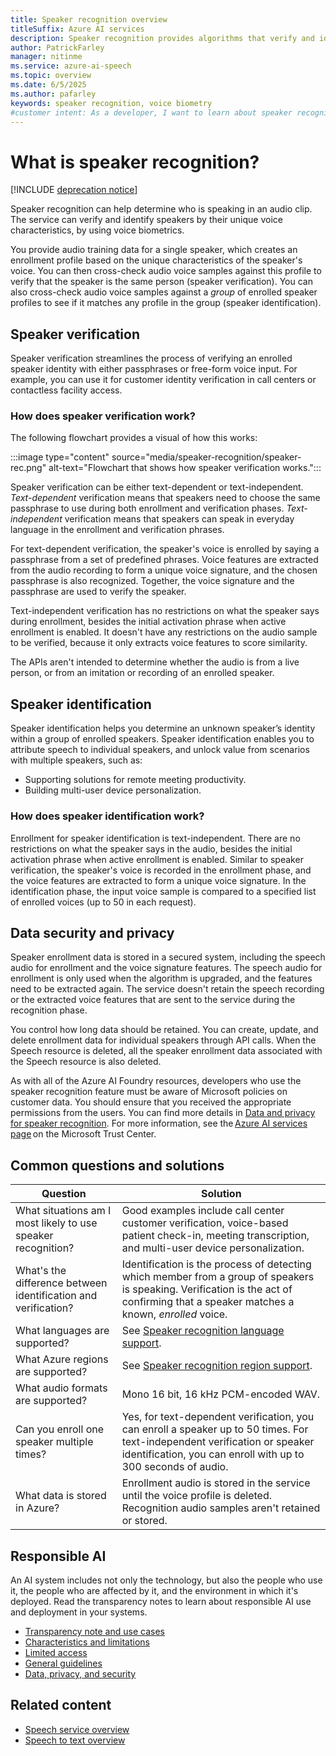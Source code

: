 ```yaml
---
title: Speaker recognition overview
titleSuffix: Azure AI services
description: Speaker recognition provides algorithms that verify and identify speakers by their unique voice characteristics, by using voice biometry. 
author: PatrickFarley
manager: nitinme
ms.service: azure-ai-speech
ms.topic: overview
ms.date: 6/5/2025
ms.author: pafarley
keywords: speaker recognition, voice biometry
#customer intent: As a developer, I want to learn about speaker recognition in Azure AI Speech to verify and identify speakers by their unique voice characteristics.
---
```


# What is speaker recognition?

[!INCLUDE [deprecation notice](./includes/retire-speaker-recognition.md)]

Speaker recognition can help determine who is speaking in an audio clip. The service can verify and identify speakers by their unique voice characteristics, by using voice biometrics. 

You provide audio training data for a single speaker, which creates an enrollment profile based on the unique characteristics of the speaker's voice. You can then cross-check audio voice samples against this profile to verify that the speaker is the same person (speaker verification). You can also cross-check audio voice samples against a *group* of enrolled speaker profiles to see if it matches any profile in the group (speaker identification).

## Speaker verification

Speaker verification streamlines the process of verifying an enrolled speaker identity with either passphrases or free-form voice input. For example, you can use it for customer identity verification in call centers or contactless facility access.

### How does speaker verification work?

The following flowchart provides a visual of how this works:

:::image type="content" source="media/speaker-recognition/speaker-rec.png" alt-text="Flowchart that shows how speaker verification works.":::

Speaker verification can be either text-dependent or text-independent. *Text-dependent* verification means that speakers need to choose the same passphrase to use during both enrollment and verification phases. *Text-independent* verification means that speakers can speak in everyday language in the enrollment and verification phrases.

For text-dependent verification, the speaker's voice is enrolled by saying a passphrase from a set of predefined phrases. Voice features are extracted from the audio recording to form a unique voice signature, and the chosen passphrase is also recognized. Together, the voice signature and the passphrase are used to verify the speaker. 

Text-independent verification has no restrictions on what the speaker says during enrollment, besides the initial activation phrase when active enrollment is enabled. It doesn't have any restrictions on the audio sample to be verified, because it only extracts voice features to score similarity. 

The APIs aren't intended to determine whether the audio is from a live person, or from an imitation or recording of an enrolled speaker. 

## Speaker identification

Speaker identification helps you determine an unknown speaker’s identity within a group of enrolled speakers. Speaker identification enables you to attribute speech to individual speakers, and unlock value from scenarios with multiple speakers, such as:

* Supporting solutions for remote meeting productivity. 
* Building multi-user device personalization.

### How does speaker identification work?

Enrollment for speaker identification is text-independent. There are no restrictions on what the speaker says in the audio, besides the initial activation phrase when active enrollment is enabled. Similar to speaker verification, the speaker's voice is recorded in the enrollment phase, and the voice features are extracted to form a unique voice signature. In the identification phase, the input voice sample is compared to a specified list of enrolled voices (up to 50 in each request).

## Data security and privacy

Speaker enrollment data is stored in a secured system, including the speech audio for enrollment and the voice signature features. The speech audio for enrollment is only used when the algorithm is upgraded, and the features need to be extracted again. The service doesn't retain the speech recording or the extracted voice features that are sent to the service during the recognition phase. 

You control how long data should be retained. You can create, update, and delete enrollment data for individual speakers through API calls. When the Speech resource is deleted, all the speaker enrollment data associated with the Speech resource is also deleted. 

As with all of the Azure AI Foundry resources, developers who use the speaker recognition feature must be aware of Microsoft policies on customer data. You should ensure that you received the appropriate permissions from the users. You can find more details in [Data and privacy for speaker recognition](/azure/ai-foundry/responsible-ai/speech-service/speaker-recognition/data-privacy-speaker-recognition). For more information, see the [Azure AI services page](https://azure.microsoft.com/support/legal/cognitive-services-compliance-and-privacy/) on the Microsoft Trust Center. 

## Common questions and solutions

| Question | Solution |
|---------|----------|
| What situations am I most likely to use speaker recognition? | Good examples include call center customer verification, voice-based patient check-in, meeting transcription, and multi-user device personalization.|
| What's the difference between identification and verification? | Identification is the process of detecting which member from a group of speakers is speaking. Verification is the act of confirming that a speaker matches a known, *enrolled* voice.|
| What languages are supported? | See [Speaker recognition language support](language-support.md?tabs=speaker-recognition). |
| What Azure regions are supported? | See [Speaker recognition region support](regions.md#regions).|
| What audio formats are supported? | Mono 16 bit, 16 kHz PCM-encoded WAV. |
| Can you enroll one speaker multiple times? | Yes, for text-dependent verification, you can enroll a speaker up to 50 times. For text-independent verification or speaker identification, you can enroll with up to 300 seconds of audio. |
| What data is stored in Azure? | Enrollment audio is stored in the service until the voice profile is deleted. Recognition audio samples aren't retained or stored. |

## Responsible AI 

An AI system includes not only the technology, but also the people who use it, the people who are affected by it, and the environment in which it's deployed. Read the transparency notes to learn about responsible AI use and deployment in your systems. 

* [Transparency note and use cases](/azure/ai-foundry/responsible-ai/speech-service/speaker-recognition/transparency-note-speaker-recognition)
* [Characteristics and limitations](/azure/ai-foundry/responsible-ai/speech-service/speaker-recognition/characteristics-and-limitations-speaker-recognition)
* [Limited access](/azure/ai-foundry/responsible-ai/speech-service/speaker-recognition/limited-access-speaker-recognition)
* [General guidelines](/azure/ai-foundry/responsible-ai/speech-service/speaker-recognition/guidance-integration-responsible-use-speaker-recognition)
* [Data, privacy, and security](/azure/ai-foundry/responsible-ai/speech-service/speaker-recognition/data-privacy-speaker-recognition)

## Related content

- [Speech service overview](./overview.md)
- [Speech to text overview](./speech-to-text.md)

